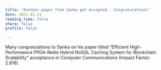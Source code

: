 ```yaml
---
title: "Another paper from Sanka get Accepted - Congratulations"
date: 2021-01-21
reading_time: false
share: false
profile: false

---
```


<!--more-->

Many congratulations to Sanka on his paper titled “Efficient High-Performance FPGA-Redis Hybrid NoSQL Caching System for Blockchain Scalability” acceptance in Computer Communications (Impact Factor: 2.816).